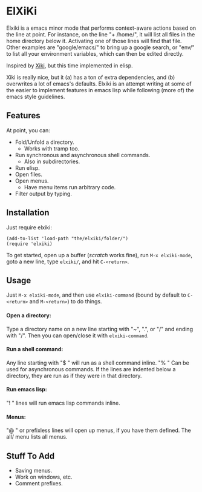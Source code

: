 ElXiKi
======

Elxiki is a emacs minor mode that performs context-aware actions based
on the line at point. For instance, on the line "+ /home/", it will
list all files in the home directory below it. Activating one of those
lines will find that file. Other examples are "google/emacs/" to bring
up a google search, or "env/" to list all your environment variables,
which can then be edited directly.

Inspired by [Xiki](http://xiki.org), but this time implemented in elisp.

Xiki is really nice, but it (a) has a ton of extra dependencies, and
(b) overwrites a lot of emacs's defaults. Elxiki is an attempt writing
at some of the easier to implement features in emacs lisp while
following (more of) the emacs style guidelines.

Features
--------

At point, you can:

* Fold/Unfold a directory.
  * Works with tramp too.
* Run synchronous and asynchronous shell commands.
  * Also in subdirectories.
* Run elisp.
* Open files.
* Open menus.
  * Have menu items run arbitrary code.
* Filter output by typing.

Installation
------------

Just require elxiki:

    (add-to-list 'load-path "the/elxiki/folder/")
    (require 'elxiki)

To get started, open up a buffer (*scratch* works fine), run 
`M-x elxiki-mode`, goto a new line, type `elxiki/`, and hit
`C-<return>`.

Usage
-----

Just `M-x elxiki-mode`, and then use `elxiki-command` (bound by
default to `C-<return>` and `M-<return>`) to do things.

#### Open a directory:

Type a directory name on a new line starting with "~", ".", or "/" and
ending with "/". Then you can open/close it with `elxiki-command`.

#### Run a shell command:

Any line starting with "$ " will run as a shell command inline. "% "
Can be used for asynchronous commands. If the lines are indented below
a directory, they are run as if they were in that directory.

#### Run emacs lisp:
"! " lines will run emacs lisp commands inline.

#### Menus:

"@ " or prefixless lines will open up menus, if you have them
defined. The all/ menu lists all menus.

Stuff To Add
------------

* Saving menus.
* Work on windows, etc.
* Comment prefixes.
